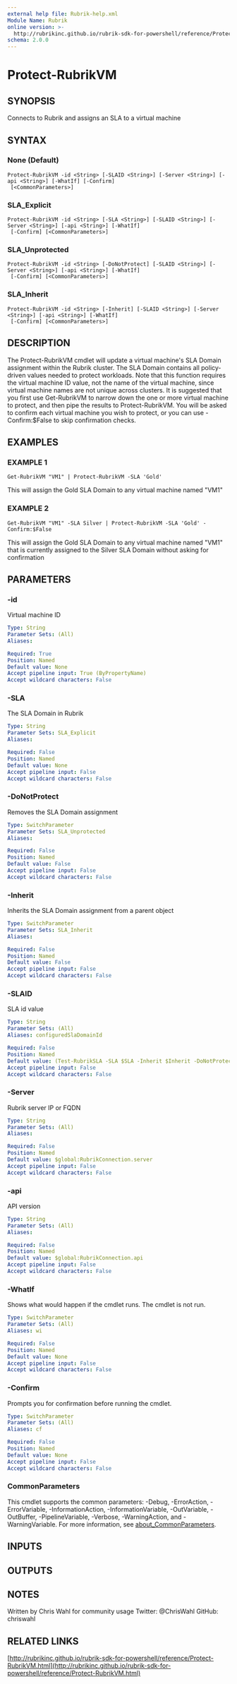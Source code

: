 ```yaml
---
external help file: Rubrik-help.xml
Module Name: Rubrik
online version: >-
  http://rubrikinc.github.io/rubrik-sdk-for-powershell/reference/Protect-RubrikVM.html
schema: 2.0.0
---
```


# Protect-RubrikVM

## SYNOPSIS

Connects to Rubrik and assigns an SLA to a virtual machine

## SYNTAX

### None \(Default\)

```text
Protect-RubrikVM -id <String> [-SLAID <String>] [-Server <String>] [-api <String>] [-WhatIf] [-Confirm]
 [<CommonParameters>]
```

### SLA\_Explicit

```text
Protect-RubrikVM -id <String> [-SLA <String>] [-SLAID <String>] [-Server <String>] [-api <String>] [-WhatIf]
 [-Confirm] [<CommonParameters>]
```

### SLA\_Unprotected

```text
Protect-RubrikVM -id <String> [-DoNotProtect] [-SLAID <String>] [-Server <String>] [-api <String>] [-WhatIf]
 [-Confirm] [<CommonParameters>]
```

### SLA\_Inherit

```text
Protect-RubrikVM -id <String> [-Inherit] [-SLAID <String>] [-Server <String>] [-api <String>] [-WhatIf]
 [-Confirm] [<CommonParameters>]
```

## DESCRIPTION

The Protect-RubrikVM cmdlet will update a virtual machine's SLA Domain assignment within the Rubrik cluster. The SLA Domain contains all policy-driven values needed to protect workloads. Note that this function requires the virtual machine ID value, not the name of the virtual machine, since virtual machine names are not unique across clusters. It is suggested that you first use Get-RubrikVM to narrow down the one or more virtual machine to protect, and then pipe the results to Protect-RubrikVM. You will be asked to confirm each virtual machine you wish to protect, or you can use -Confirm:$False to skip confirmation checks.

## EXAMPLES

### EXAMPLE 1

```text
Get-RubrikVM "VM1" | Protect-RubrikVM -SLA 'Gold'
```

This will assign the Gold SLA Domain to any virtual machine named "VM1"

### EXAMPLE 2

```text
Get-RubrikVM "VM1" -SLA Silver | Protect-RubrikVM -SLA 'Gold' -Confirm:$False
```

This will assign the Gold SLA Domain to any virtual machine named "VM1" that is currently assigned to the Silver SLA Domain without asking for confirmation

## PARAMETERS

### -id

Virtual machine ID

```yaml
Type: String
Parameter Sets: (All)
Aliases:

Required: True
Position: Named
Default value: None
Accept pipeline input: True (ByPropertyName)
Accept wildcard characters: False
```

### -SLA

The SLA Domain in Rubrik

```yaml
Type: String
Parameter Sets: SLA_Explicit
Aliases:

Required: False
Position: Named
Default value: None
Accept pipeline input: False
Accept wildcard characters: False
```

### -DoNotProtect

Removes the SLA Domain assignment

```yaml
Type: SwitchParameter
Parameter Sets: SLA_Unprotected
Aliases:

Required: False
Position: Named
Default value: False
Accept pipeline input: False
Accept wildcard characters: False
```

### -Inherit

Inherits the SLA Domain assignment from a parent object

```yaml
Type: SwitchParameter
Parameter Sets: SLA_Inherit
Aliases:

Required: False
Position: Named
Default value: False
Accept pipeline input: False
Accept wildcard characters: False
```

### -SLAID

SLA id value

```yaml
Type: String
Parameter Sets: (All)
Aliases: configuredSlaDomainId

Required: False
Position: Named
Default value: (Test-RubrikSLA -SLA $SLA -Inherit $Inherit -DoNotProtect $DoNotProtect -Mandatory:$true)
Accept pipeline input: False
Accept wildcard characters: False
```

### -Server

Rubrik server IP or FQDN

```yaml
Type: String
Parameter Sets: (All)
Aliases:

Required: False
Position: Named
Default value: $global:RubrikConnection.server
Accept pipeline input: False
Accept wildcard characters: False
```

### -api

API version

```yaml
Type: String
Parameter Sets: (All)
Aliases:

Required: False
Position: Named
Default value: $global:RubrikConnection.api
Accept pipeline input: False
Accept wildcard characters: False
```

### -WhatIf

Shows what would happen if the cmdlet runs. The cmdlet is not run.

```yaml
Type: SwitchParameter
Parameter Sets: (All)
Aliases: wi

Required: False
Position: Named
Default value: None
Accept pipeline input: False
Accept wildcard characters: False
```

### -Confirm

Prompts you for confirmation before running the cmdlet.

```yaml
Type: SwitchParameter
Parameter Sets: (All)
Aliases: cf

Required: False
Position: Named
Default value: None
Accept pipeline input: False
Accept wildcard characters: False
```

### CommonParameters

This cmdlet supports the common parameters: -Debug, -ErrorAction, -ErrorVariable, -InformationAction, -InformationVariable, -OutVariable, -OutBuffer, -PipelineVariable, -Verbose, -WarningAction, and -WarningVariable. For more information, see [about\_CommonParameters](http://go.microsoft.com/fwlink/?LinkID=113216).

## INPUTS

## OUTPUTS

## NOTES

Written by Chris Wahl for community usage Twitter: @ChrisWahl GitHub: chriswahl

## RELATED LINKS

[http://rubrikinc.github.io/rubrik-sdk-for-powershell/reference/Protect-RubrikVM.html](http://rubrikinc.github.io/rubrik-sdk-for-powershell/reference/Protect-RubrikVM.html)

